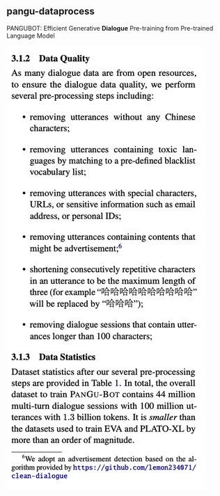 ## pangu-dataprocess

PANGUBOT: Efficient Generative **Dialogue** Pre-training from Pre-trained Language Model

![2](src/pangu-dataprocess.png)

